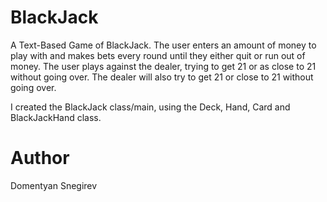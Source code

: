 # BlackJack
A Text-Based Game of BlackJack. The user enters an amount of money to play with and makes bets every round until they either quit or run out of money. The user plays against the dealer, trying to get 21 or as close to 21 without going over. The dealer will also try to get 21 or close to 21 without going over.

I created the BlackJack class/main, using the Deck, Hand, Card and BlackJackHand class.

# Author
Domentyan Snegirev
